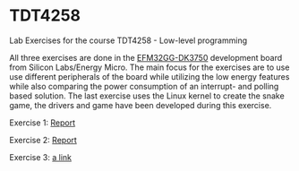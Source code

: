 # TDT4258
Lab Exercises for the course TDT4258 - Low-level programming

All three exercises are done in the [EFM32GG-DK3750](https://www.silabs.com/products/development-tools/mcu/32-bit/efm32-giant-gecko-development-kit) development board from Silicon Labs/Energy Micro. The main focus for the exercises are to use use different peripherals of the board while utilizing the low energy features while also comparing the power consumption of an interrupt- and polling based solution.
The last exercise uses the Linux kernel to create the snake game, the drivers and game have been developed during this exercise.

Exercise 1: [Report](https://github.com/Erblinium/TDT4258/blob/master/Exercise%201/Report/TDT4258_ex1_group8.pdf)

Exercise 2: [Report](https://github.com/Erblinium/TDT4258/blob/master/Exercise%202/Report/NTNU_TDT4258_Exercise2.pdf)

Exercise 3: [a link](https://github.com/user/repo/blob/branch/other_file.md)
